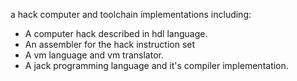 a hack computer and toolchain implementations including:

* A computer hack described in hdl language.
* An assembler for the hack instruction set
* A vm language and vm translator.
* A jack programming language and it's compiler implementation.